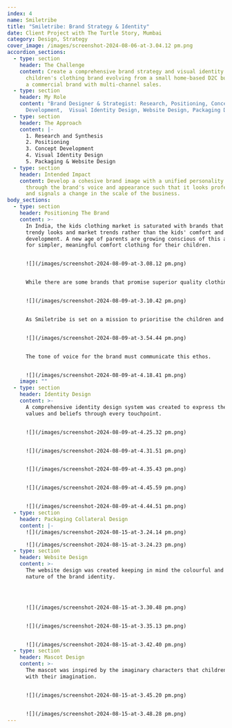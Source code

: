 ```yaml
---
index: 4
name: Smiletribe
title: "Smiletribe: Brand Strategy & Identity"
date: Client Project with The Turtle Story, Mumbai
category: Design, Strategy
cover_image: /images/screenshot-2024-08-06-at-3.04.12 pm.png
accordion_sections:
  - type: section
    header: The Challenge
    content: Create a comprehensive brand strategy and visual identity for a
      children's clothing brand evolving from a small home-based D2C business to
      a commercial brand with multi-channel sales.
  - type: section
    header: My Role
    content: "Brand Designer & Strategist: Research, Positioning, Concept
      Development,  Visual Identity Design, Website Design, Packaging Design"
  - type: section
    header: The Approach
    content: |-
      1. Research and Synthesis
      2. Positioning
      3. Concept Development
      4. Visual Identity Design
      5. Packaging & Website Design
  - type: section
    header: Intended Impact
    content: Develop a cohesive brand image with a unified personality expressed
      through the brand's voice and appearance such that it looks professional
      and signals a change in the scale of the business.
body_sections:
  - type: section
    header: Positioning The Brand
    content: >-
      In India, the kids clothing market is saturated with brands that focus on
      trendy looks and market trends rather than the kids' comfort and
      development. A new age of parents are growing conscious of this and opting
      for simpler, meaningful comfort clothing for their children. 


      ![](/images/screenshot-2024-08-09-at-3.08.12 pm.png)


      While there are some brands that promise superior quality clothing, they are priced at a premium. Smiletribe is uniquely positioned to provide the best quality clothing with comparably affordable prices. It can build an image as a brand that is built to nurture the kid and elevate clothing to an experience that contributes to the development of the child.


      ![](/images/screenshot-2024-08-09-at-3.10.42 pm.png)


      As Smiletribe is set on a mission to prioritise the children and encourage them to truly express themselves, it must be guided by the following values:


      ![](/images/screenshot-2024-08-09-at-3.54.44 pm.png)


      The tone of voice for the brand must communicate this ethos.


      ![](/images/screenshot-2024-08-09-at-4.18.41 pm.png)
    image: ""
  - type: section
    header: Identity Design
    content: >-
      A comprehensive identity design system was created to express the brand's
      values and beliefs through every touchpoint.


      ![](/images/screenshot-2024-08-09-at-4.25.32 pm.png)


      ![](/images/screenshot-2024-08-09-at-4.31.51 pm.png)


      ![](/images/screenshot-2024-08-09-at-4.35.43 pm.png)


      ![](/images/screenshot-2024-08-09-at-4.45.59 pm.png)


      ![](/images/screenshot-2024-08-09-at-4.44.51 pm.png)
  - type: section
    header: Packaging Collateral Design
    content: |-
      ![](/images/screenshot-2024-08-15-at-3.24.14 pm.png)

      ![](/images/screenshot-2024-08-15-at-3.24.23 pm.png)
  - type: section
    header: Website Design
    content: >-
      The website design was created keeping in mind the colourful and playful
      nature of the brand identity.




      ![](/images/screenshot-2024-08-15-at-3.30.48 pm.png)


      ![](/images/screenshot-2024-08-15-at-3.35.13 pm.png)


      ![](/images/screenshot-2024-08-15-at-3.42.40 pm.png)
  - type: section
    header: Mascot Design
    content: >-
      The mascot was inspired by the imaginary characters that children create
      with their imagination.


      ![](/images/screenshot-2024-08-15-at-3.45.20 pm.png)


      ![](/images/screenshot-2024-08-15-at-3.48.28 pm.png)
---
```

